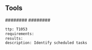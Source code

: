 


## Tools
########
########

```meta
ttp: T1053
requirements: 
results:
description: Identify scheduled tasks
```